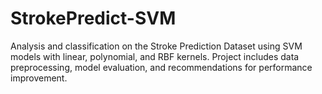 # StrokePredict-SVM
Analysis and classification on the Stroke Prediction Dataset using SVM models with linear, polynomial, and RBF kernels. Project includes data preprocessing, model evaluation, and recommendations for performance improvement.
